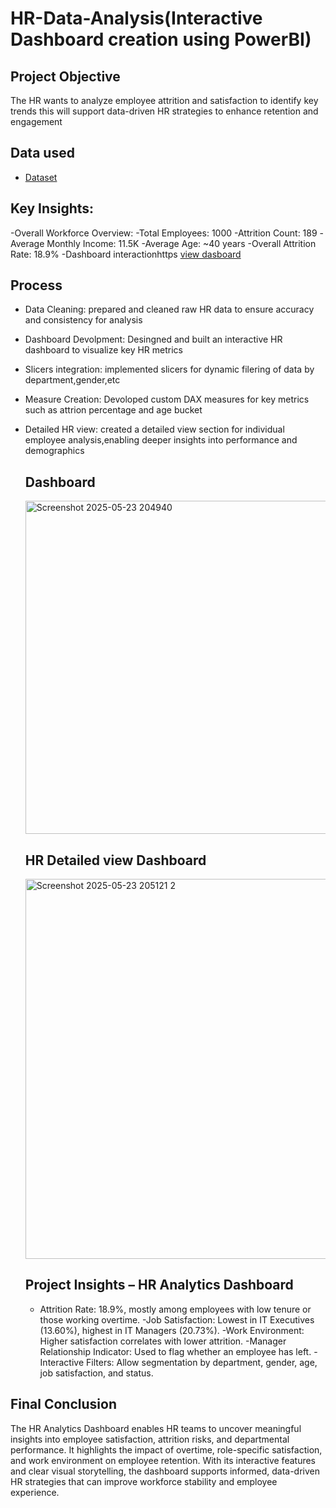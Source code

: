 # HR-Data-Analysis(Interactive Dashboard creation using PowerBI)
## Project Objective
The HR wants to analyze employee attrition and satisfaction to identify key trends this will support data-driven HR strategies to enhance retention and engagement

## Data used
- <a href="https://github.com/kaviyabathmanaban/HR--Analysis--Dashboard/blob/main/HR%20Analysis.pbix">Dataset</a>
## Key Insights:
-Overall Workforce Overview:
-Total Employees: 1000
-Attrition Count: 189
-Average Monthly Income: 11.5K
-Average Age: ~40 years
-Overall Attrition Rate: 18.9%
-Dashboard interactionhttps <a href="https://github.com/kaviyabathmanaban/HR--Analysis--Dashboard">view dasboard</a>
## Process
- Data Cleaning:  prepared and cleaned raw HR data to ensure accuracy and consistency for analysis
- Dashboard Devolpment: Desingned and built an interactive HR dashboard to visualize key HR metrics
- Slicers integration: implemented slicers for dynamic filering of data by department,gender,etc
- Measure Creation: Devoloped custom DAX measures for key metrics such as attrion percentage and age bucket
- Detailed HR view: created a detailed view section for individual employee analysis,enabling deeper insights into performance and demographics

  ## Dashboard
  <img width="533" alt="Screenshot 2025-05-23 204940" src="https://github.com/user-attachments/assets/d72a850c-2065-4e5c-bf56-d0a69af00762" />

  ## HR Detailed view Dashboard
  <img width="608" alt="Screenshot 2025-05-23 205121 2" src="https://github.com/user-attachments/assets/75d9226f-1239-41f4-8b25-85621db36600" />

  ## Project Insights – HR Analytics Dashboard

   - Attrition Rate: 18.9%, mostly among employees with low tenure or those working overtime.
  -Job Satisfaction: Lowest in IT Executives (13.60%), highest in IT Managers (20.73%).
  -Work Environment: Higher satisfaction correlates with lower attrition.
  -Manager Relationship Indicator: Used to flag whether an employee has left.
  -Interactive Filters: Allow segmentation by department, gender, age, job satisfaction, and status.

 ## Final Conclusion
The HR Analytics Dashboard enables HR teams to uncover meaningful insights into employee satisfaction, attrition risks, and departmental performance. It highlights the impact of overtime, role-specific satisfaction, and work environment on employee retention. With its interactive features and clear visual storytelling, the dashboard supports informed, data-driven HR strategies that can improve workforce stability and employee experience.









  
